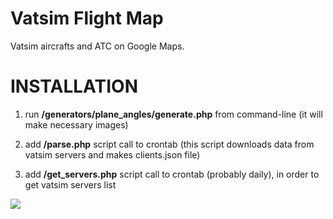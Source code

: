 # Vatsim Flight Map
Vatsim aircrafts and ATC on Google Maps.

<h1>INSTALLATION</h1>

1) run <b>/generators/plane_angles/generate.php</b> from command-line (it will make necessary images)

2) add <b>/parse.php</b> script call to crontab (this script downloads data from vatsim servers and makes clients.json file)

3) add <b>/get_servers.php</b> script call to crontab (probably daily), in order to get vatsim servers list

<img src="http://vatmap.jsound.org/img/vatmap.png">
